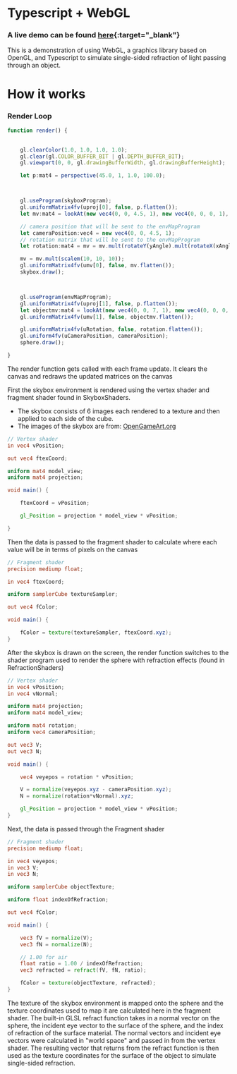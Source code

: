 # Typescript + WebGL
### A live demo can be found [here](https://kkrohn18.github.io/RefractionDemo/index.html){:target="_blank"}

This is a demonstration of using WebGL, a graphics library based on OpenGL, and Typescript to simulate single-sided refraction of light passing through an object.

# How it works
### Render Loop


```typescript
function render() {

    
    gl.clearColor(1.0, 1.0, 1.0, 1.0);
    gl.clear(gl.COLOR_BUFFER_BIT | gl.DEPTH_BUFFER_BIT);
    gl.viewport(0, 0, gl.drawingBufferWidth, gl.drawingBufferHeight);

    let p:mat4 = perspective(45.0, 1, 1.0, 100.0);



    gl.useProgram(skyboxProgram);
    gl.uniformMatrix4fv(uproj[0], false, p.flatten());
    let mv:mat4 = lookAt(new vec4(0, 0, 4.5, 1), new vec4(0, 0, 0, 1), new vec4(0, 1, 0, 0));

    // camera position that will be sent to the envMapProgram
    let cameraPosition:vec4 = new vec4(0, 0, 4.5, 1);
    // rotation matrix that will be sent to the envMapProgram
    let rotation:mat4 = mv = mv.mult(rotateY(yAngle).mult(rotateX(xAngle)));

    mv = mv.mult(scalem(10, 10, 10));
    gl.uniformMatrix4fv(umv[0], false, mv.flatten());
    skybox.draw();



    gl.useProgram(envMapProgram);
    gl.uniformMatrix4fv(uproj[1], false, p.flatten());
    let objectmv:mat4 = lookAt(new vec4(0, 0, 7, 1), new vec4(0, 0, 0, 1), new vec4(0, 1, 0, 0));
    gl.uniformMatrix4fv(umv[1], false, objectmv.flatten());

    gl.uniformMatrix4fv(uRotation, false, rotation.flatten());
    gl.uniform4fv(uCameraPosition, cameraPosition);
    sphere.draw();

}
```
The render function gets called with each frame update.
It clears the canvas and redraws the updated matrices on the canvas

First the skybox environment is rendered using the vertex shader and fragment shader found in SkyboxShaders. 
- The skybox consists of 6 images each rendered to a texture and then applied to each side of the cube.
- The images of the skybox are from: [OpenGameArt.org](https://opengameart.org/content/elyvisions-skyboxes)

```glsl
// Vertex shader
in vec4 vPosition;

out vec4 ftexCoord;

uniform mat4 model_view;
uniform mat4 projection;

void main() {

    ftexCoord = vPosition;

    gl_Position = projection * model_view * vPosition;

}
```
Then the data is passed to the fragment shader to calculate where each value will be in terms of pixels on the canvas
```glsl
// Fragment shader
precision mediump float;

in vec4 ftexCoord;

uniform samplerCube textureSampler;

out vec4 fColor;

void main() {

    fColor = texture(textureSampler, ftexCoord.xyz);
}
```

After the skybox is drawn on the screen, the render function switches to the shader program used to render the sphere with refraction effects (found in RefractionShaders)
```glsl
// Vertex shader
in vec4 vPosition;
in vec4 vNormal;

uniform mat4 projection;
uniform mat4 model_view;

uniform mat4 rotation;
uniform vec4 cameraPosition;

out vec3 V;
out vec3 N;

void main() {

    vec4 veyepos = rotation * vPosition;

    V = normalize(veyepos.xyz - cameraPosition.xyz);
    N = normalize(rotation*vNormal).xyz;

    gl_Position = projection * model_view * vPosition;
}
```
Next, the data is passed through the Fragment shader
```glsl
// Fragment shader
precision mediump float;

in vec4 veyepos;
in vec3 V;
in vec3 N;

uniform samplerCube objectTexture;

uniform float indexOfRefraction;

out vec4 fColor;

void main() {

    vec3 fV = normalize(V);
    vec3 fN = normalize(N);

    // 1.00 for air
    float ratio = 1.00 / indexOfRefraction;
    vec3 refracted = refract(fV, fN, ratio);

    fColor = texture(objectTexture, refracted);
}
```
The texture of the skybox environment is mapped onto the sphere and the texture coordinates used to map it are calculated here in the fragment shader. The built-in GLSL refract function takes in a normal vector on the sphere, the incident eye vector to the surface of the sphere, and the index of refraction of the surface material. The normal vectors and incident eye vectors were calculated in "world space" and passed in from the vertex shader. The resulting vector that returns from the refract function is then used as the texture coordinates for the surface of the object to simulate single-sided refraction.